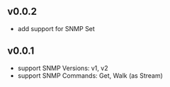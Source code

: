 ## v0.0.2
* add support for SNMP Set

## v0.0.1
* support SNMP Versions: v1, v2
* support SNMP Commands: Get, Walk (as Stream)
